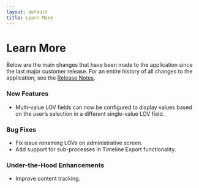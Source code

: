 ```yaml
---
layout: default
title: Learn More
---
```

# Learn More
Below are the  main changes that have been made to the application since the last major customer release.  For an entire history of all changes to the application, see the [Release Notes](/release-notes/).
### New Features
- Multi-value LOV fields can now be configured to display values based on the user’s selection in a different single-value LOV field.
### Bug Fixes
- Fix issue renaming LOVs on administrative screen.
- Add support for sub-processes in Timeline Export functionality.
### Under-the-Hood Enhancements
- Improve content tracking.